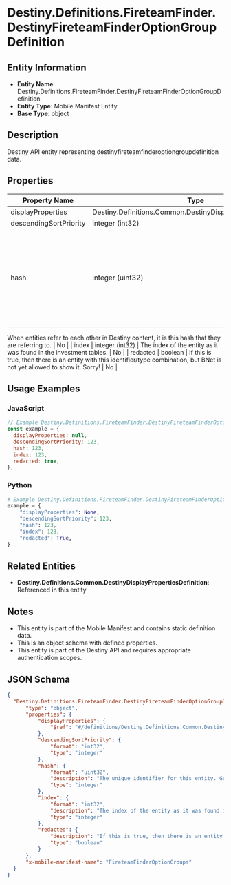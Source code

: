 # Destiny.Definitions.FireteamFinder.DestinyFireteamFinderOptionGroupDefinition

## Entity Information
- **Entity Name**: Destiny.Definitions.FireteamFinder.DestinyFireteamFinderOptionGroupDefinition
- **Entity Type**: Mobile Manifest Entity
- **Base Type**: object

## Description
Destiny API entity representing destinyfireteamfinderoptiongroupdefinition data.

## Properties

| Property Name | Type | Description | Required |
|---------------|------|-------------|----------|
| displayProperties | Destiny.Definitions.Common.DestinyDisplayPropertiesDefinition |  | No |
| descendingSortPriority | integer (int32) |  | No |
| hash | integer (uint32) | The unique identifier for this entity. Guaranteed to be unique for the type of entity, but not globally.
When entities refer to each other in Destiny content, it is this hash that they are referring to. | No |
| index | integer (int32) | The index of the entity as it was found in the investment tables. | No |
| redacted | boolean | If this is true, then there is an entity with this identifier/type combination, but BNet is not yet allowed to show it. Sorry! | No |

## Usage Examples

### JavaScript
```javascript
// Example Destiny.Definitions.FireteamFinder.DestinyFireteamFinderOptionGroupDefinition object
const example = {
  displayProperties: null,
  descendingSortPriority: 123,
  hash: 123,
  index: 123,
  redacted: true,
};
```

### Python
```python
# Example Destiny.Definitions.FireteamFinder.DestinyFireteamFinderOptionGroupDefinition object
example = {
    "displayProperties": None,
    "descendingSortPriority": 123,
    "hash": 123,
    "index": 123,
    "redacted": True,
}
```

## Related Entities
- **Destiny.Definitions.Common.DestinyDisplayPropertiesDefinition**: Referenced in this entity

## Notes
- This entity is part of the Mobile Manifest and contains static definition data.
- This is an object schema with defined properties.
- This entity is part of the Destiny API and requires appropriate authentication scopes.

## JSON Schema
```json
{
  "Destiny.Definitions.FireteamFinder.DestinyFireteamFinderOptionGroupDefinition":   {
      "type": "object",
      "properties": {
          "displayProperties": {
              "$ref": "#/definitions/Destiny.Definitions.Common.DestinyDisplayPropertiesDefinition"
          },
          "descendingSortPriority": {
              "format": "int32",
              "type": "integer"
          },
          "hash": {
              "format": "uint32",
              "description": "The unique identifier for this entity. Guaranteed to be unique for the type of entity, but not globally.\r\nWhen entities refer to each other in Destiny content, it is this hash that they are referring to.",
              "type": "integer"
          },
          "index": {
              "format": "int32",
              "description": "The index of the entity as it was found in the investment tables.",
              "type": "integer"
          },
          "redacted": {
              "description": "If this is true, then there is an entity with this identifier/type combination, but BNet is not yet allowed to show it. Sorry!",
              "type": "boolean"
          }
      },
      "x-mobile-manifest-name": "FireteamFinderOptionGroups"
  }
}
```
